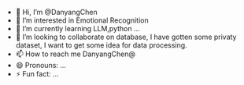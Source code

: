- 👋 Hi, I’m @DanyangChen
- 👀 I’m interested in Emotional Recognition
- 🌱 I’m currently learning LLM,python ...
- 💞️ I’m looking to collaborate on database, I have gotten some privaty dataset, I want to get some idea for data processing.
- 📫 How to reach me DanyangChen@
- 😄 Pronouns: ...
- ⚡ Fun fact: ...

<!---
DanyangChen1/DanyangChen1 is a ✨ special ✨ repository because its `README.md` (this file) appears on your GitHub profile.
You can click the Preview link to take a look at your changes.
--->
